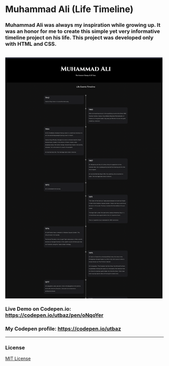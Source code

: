 # Muhammad Ali (Life Timeline)

### Muhammad Ali was always my inspiration while growing up. It was an honor for me to create this simple yet very informative timeline project on his life. This project was developed only with HTML and CSS. 
<br/>
<img align="center" width="500px" src="https://github.com/Uzafar90/Muhammad-Ali---Timeline-/blob/main/Muhammad_Ali_timeline.png"/>
<br/>

### Live Demo on Codepen.io:  https://codepen.io/utbaz/pen/oNqoYer

### My Codepen profile:  https://codepen.io/utbaz

<hr/>
        
### License
[MIT License](LICENSE)    
